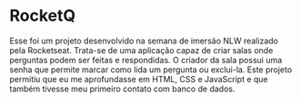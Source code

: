 # RocketQ

Esse foi um projeto desenvolvido na semana de imersão NLW realizado pela Rocketseat.
Trata-se de uma aplicação capaz de criar salas onde perguntas podem ser feitas e respondidas. 
O criador da sala possui uma senha que permite marcar como lida um pergunta ou exclui-la.
Este projeto permitiu que eu me aprofundasse em HTML, CSS e JavaScript e que também tivesse meu primeiro contato com banco de dados.
